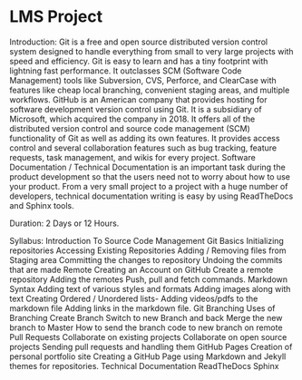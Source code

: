 # LMS Project

Introduction: 
Git is a free and open source distributed version control system designed to handle everything from small to very large projects with speed and efficiency. Git is easy to learn and has a tiny footprint with lightning fast performance. It outclasses SCM (Software Code Management) tools like Subversion, CVS, Perforce, and ClearCase with features like cheap local branching, convenient staging areas, and multiple workflows.
GitHub is an American company that provides hosting for software development version control using Git. It is a subsidiary of Microsoft, which acquired the company in 2018. It offers all of the distributed version control and source code management (SCM) functionality of Git as well as adding its own features. It provides access control and several collaboration features such as bug tracking, feature requests, task management, and wikis for every project. 
	Software Documentation / Technical Documentation is an important task during the product development so that the users need not to worry about how to use your product. From a very small project to a project with a huge number of developers, technical documentation writing is easy by using ReadTheDocs and Sphinx tools. 

Duration:
2 Days or 12 Hours.

Syllabus:
Introduction To Source Code Management
Git Basics
Initializing repositories
Accessing Existing Repositories
Adding / Removing files from Staging area
Committing the changes to repository
Undoing the commits that are made
Remote
Creating an Account on GitHub
Create a remote repository
Adding the remotes
Push, pull and fetch commands.
Markdown Syntax 
Adding text of various styles and formats
Adding images along with text
Creating Ordered / Unordered lists-
Adding videos/pdfs to the markdown file
Adding links in the markdown file.
Git Branching
Uses of Branching
Create Branch
Switch to new Branch and back
Merge the new branch to Master
How to send the branch code to new branch on remote
Pull Requests
Collaborate on existing projects
Collaborate on open source projects
Sending pull requests and handling them
GitHub Pages 
Creation of personal portfolio site
Creating a GitHub Page using Markdown and Jekyll themes for repositories.
Technical Documentation
ReadTheDocs 
Sphinx
